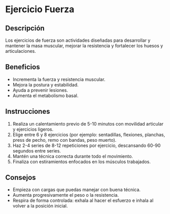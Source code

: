 # Ejercicio Fuerza

## Descripción
Los ejercicios de fuerza son actividades diseñadas para desarrollar y mantener la masa muscular, mejorar la resistencia y fortalecer los huesos y articulaciones.

## Beneficios
- Incrementa la fuerza y resistencia muscular.
- Mejora la postura y estabilidad.
- Ayuda a prevenir lesiones.
- Aumenta el metabolismo basal.

## Instrucciones
1. Realiza un calentamiento previo de 5-10 minutos con movilidad articular y ejercicios ligeros.
2. Elige entre 6 y 8 ejercicios (por ejemplo: sentadillas, flexiones, planchas, press de pecho, remo con bandas, peso muerto).
3. Haz 2-4 series de 8-12 repeticiones por ejercicio, descansando 60-90 segundos entre series.
4. Mantén una técnica correcta durante todo el movimiento.
5. Finaliza con estiramientos enfocados en los músculos trabajados.

## Consejos
- Empieza con cargas que puedas manejar con buena técnica.
- Aumenta progresivamente el peso o la resistencia.
- Respira de forma controlada: exhala al hacer el esfuerzo e inhala al volver a la posición inicial.